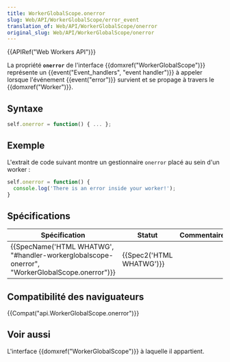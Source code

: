 ```yaml
---
title: WorkerGlobalScope.onerror
slug: Web/API/WorkerGlobalScope/error_event
translation_of: Web/API/WorkerGlobalScope/onerror
original_slug: Web/API/WorkerGlobalScope/onerror
---
```

{{APIRef("Web Workers API")}}

La propriété **`onerror`** de l'interface {{domxref("WorkerGlobalScope")}} représente un {{event("Event_handlers", "event handler")}} à appeler lorsque l'événement {{event("error")}} survient et se propage à travers le {{domxref("Worker")}}.

## Syntaxe

```js
self.onerror = function() { ... };
```

## Exemple

L'extrait de code suivant montre un gestionnaire `onerror` placé au sein d'un worker :

```js
self.onerror = function() {
  console.log('There is an error inside your worker!');
}
```

## Spécifications

| Spécification                                                                                                                | Statut                           | Commentaire |
| ---------------------------------------------------------------------------------------------------------------------------- | -------------------------------- | ----------- |
| {{SpecName('HTML WHATWG', "#handler-workerglobalscope-onerror", "WorkerGlobalScope.onerror")}} | {{Spec2('HTML WHATWG')}} |             |

## Compatibilité des naviguateurs

{{Compat("api.WorkerGlobalScope.onerror")}}

## Voir aussi

L'interface {{domxref("WorkerGlobalScope")}} à laquelle il appartient.
